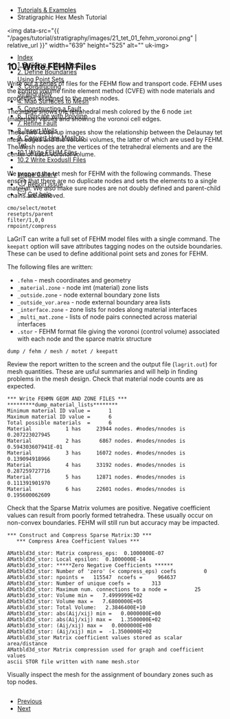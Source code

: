 <!-- Begin breadcrumb -->
<ul class="uk-breadcrumb">
    <li><a href="{{ "/pages/tutorial/index.html" | relative_url }}">Tutorials &amp; Examples</a></li>
    <li><span>Stratigraphic Hex Mesh Tutorial</span></li>
</ul>
<!-- End breadcrumb -->

<!-- Begin image -->
<img data-src="{{ "/pages/tutorial/stratigraphy/images/21_tet_01_fehm_voronoi.png" | relative_url }}" width="639" height="525" alt="" uk-img>
<br/>
<!-- End image -->

<h2 id="dump-fehm" class="uk-h3 uk-margin-remove">10. Write FEHM Files</h2>

Write out a series of files for the FEHM flow and transport code. 
FEHM uses the control volume finite element method (CVFE) with node materials
and properties assigned to the mesh nodes.

The image shows the tetrahedral mesh colored by the 6 node `imt` (materials)
values and showing the voronoi cell edges.

These two close-up images show the relationship between the Delaunay tet mesh
edges and the voronoi volumes, the latter of which are used by FEHM.
The mesh nodes are the vertices of the tetrahedral elements and are the center
of each voronoi volume.

<!-- Lightbox -->
<div class="uk-child-width-1-2@m" uk-grid uk-lightbox="animation: slide">
    <div>
        <a class="uk-inline" href="{{ "/pages/tutorial/stratigraphy/images/21_tet_01_fehm_tet_a.png" | relative_url }}" data-caption="Close-up view of mesh with Delaunay tetrahedral cells">
            <img src="{{ "/pages/tutorial/stratigraphy/images/21_tet_01_fehm_tet_a.png" | relative_url }}" alt="">
        </a>
    </div>
    <div>
        <a class="uk-inline" href="{{ "/pages/tutorial/stratigraphy/images/21_tet_01_fehm_vor_a.png" | relative_url }}" data-caption="Close-up view of mesh with Voronoi cells">
            <img src="{{ "/pages/tutorial/stratigraphy/images/21_tet_01_fehm_vor_a.png" | relative_url }}" alt="">
        </a>
    </div>
</div>

We prepare the tet mesh for FEHM with the following commands. These ensure
that there are no duplicate nodes and sets the elements to a single material.
We also make sure nodes are not doubly defined and parent-child chains are
removed.

```
cmo/select/motet                                                               
resetpts/parent                                                                 
filter/1,0,0     
rmpoint/compress
```

LaGriT can write a full set of FEHM model files with a single command.
The `keepatt` option will save attributes tagging nodes on the outside boundaries.
These can be used to define additional point sets and zones for FEHM.

The following files are written:

* `.fehm` - mesh coordinates and geometry 
* `_material.zone` - node imt (material) zone lists 
* `_outside.zone` - node external boundary zone lists 
* `_outside_vor.area` - node external boundary area lists 
* `_interface.zone` - zone lists for nodes along material interfaces
* `_multi_mat.zone` - lists of node pairs connected across material interfaces
* `.stor` - FEHM format file giving the voronoi (control volume) associated with each node and the sparce matrix structure

```
dump / fehm / mesh / motet / keepatt
```

Review the report written to the screen and the output file (`lagrit.out`) for
mesh quantities.
These are usful summaries and will help in finding problems in the mesh design.
Check that material node counts are as expected.

```
*** Write FEHMN GEOM AND ZONE FILES ***                                         
*********dump_material_lists********                                            
Minimum material ID value =      1                                              
Maximum material ID value =      6                                              
Total possible materials  =      6                                              
Material           1 has     23944 nodes. #nodes/nnodes is   0.207223027945     
Material           2 has      6867 nodes. #nodes/nnodes is   0.594303607941E-01 
Material           3 has     16072 nodes. #nodes/nnodes is   0.139094918966     
Material           4 has     33192 nodes. #nodes/nnodes is   0.287259727716     
Material           5 has     12871 nodes. #nodes/nnodes is   0.111391901970     
Material           6 has     22601 nodes. #nodes/nnodes is   0.195600062609   
```

Check that the Sparse Matrix volumes are positive.
Negative coefficient values can result from poorly formed tetrahedra.
These usually occur on non-convex boundaries.
FEHM will still run but accuracy may be impacted.

```
*** Construct and Compress Sparse Matrix:3D ***                                 
   *** Compress Area Coefficient Values ***                                     
 
AMatbld3d_stor: Matrix compress_eps:  0.1000000E-07                             
AMatbld3d_stor: Local epsilon:  0.1000000E-14                                   
AMatbld3d_stor: *****Zero Negative Coefficients ******                          
AMatbld3d_stor: Number of 'zero' (< compress_eps) coefs         0               
AMatbld3d_stor: npoints =   115547  ncoefs =     964637                         
AMatbld3d_stor: Number of unique coefs =       313                              
AMatbld3d_stor: Maximum num. connections to a node =         25                 
AMatbld3d_stor: Volume min =   7.4999999E+02                                    
AMatbld3d_stor: Volume max =   7.6800000E+05                                    
AMatbld3d_stor: Total Volume:   2.3846400E+10                                   
AMatbld3d_stor: abs(Aij/xij) min =   0.0000000E+00                              
AMatbld3d_stor: abs(Aij/xij) max =   1.3500000E+02                              
AMatbld3d_stor: (Aij/xij) max =   0.0000000E+00                                 
AMatbld3d_stor: (Aij/xij) min =  -1.3500000E+02                                 
AMatbld3d_stor Matrix coefficient values stored as scalar area/distance         
AMatbld3d_stor Matrix compression used for graph and coefficient values         
ascii STOR file written with name mesh.stor   
```                            

Visually inspect the mesh for the assignment of boundary zones such as top nodes.

<!-- Lightbox -->
<div class="uk-child-width-1-2@m" uk-grid uk-lightbox="animation: slide">
    <div>
        <a class="uk-inline" href="{{ "/pages/tutorial/stratigraphy/images/21_tet_01_fehm_node_zone_top.png" | relative_url }}" data-caption="GMV visualization of mesh nodes, with top nodes colored red">
            <img src="{{ "/pages/tutorial/stratigraphy/images/21_tet_01_fehm_node_zone_top.png" | relative_url }}" alt="">
        </a>
    </div>
</div>

<!-- Next / Prev -->
<ul class="uk-pagination">
    <li><a href="{{ "/pages/tutorial/stratigraphy/step_09.html" | relative_url }}"><span class="uk-margin-small-right" uk-pagination-previous></span> Previous</a></li>
    <li class="uk-margin-auto-left"><a href="{{ "/pages/tutorial/stratigraphy/step_10_exo.html" | relative_url }}">Next <span class="uk-margin-small-left" uk-pagination-next></span></a></li>
</ul>

<!-- Sidebar -->
<div class="tm-sidebar-right uk-visible@l">
    <div uk-sticky="offset: 160" class="uk-sticky uk-active uk-sticky-fixed" style="position: fixed; top: 160px; width: 200px;">
        <ul uk-scrollspy-nav="closest: li; scroll: true; offset: 100" class="uk-nav uk-nav-default tm-nav uk-nav-parent-icon">
            <li class=""><a href="{{ "/pages/tutorial/stratigraphy/index.html" | relative_url }}">Index</a></li>
            <li class=""><a href="{{ "/pages/tutorial/stratigraphy/step_01.html" | relative_url }}">1. Building a Hex Mesh</a></li>
            <li class=""><a href="{{ "/pages/tutorial/stratigraphy/step_02.html" | relative_url }}">2. Define Boundaries Using Point Sets</a></li>
            <li class=""><a href="{{ "/pages/tutorial/stratigraphy/step_03.html" | relative_url }}">3. Constructing Stratigraphy</a></li>
            <li class=""><a href="{{ "/pages/tutorial/stratigraphy/step_04.html" | relative_url }}">4. Map Surfaces to Mesh</a></li>
            <li class=""><a href="{{ "/pages/tutorial/stratigraphy/step_05.html" | relative_url }}">5. Constructing a Fault</a></li>
            <li class=""><a href="{{ "/pages/tutorial/stratigraphy/step_06.html" | relative_url }}">6. Truncate with Polyline</a></li>
            <li class=""><a href="{{ "/pages/tutorial/stratigraphy/step_07.html" | relative_url }}">7. Refine Fault</a></li>
            <li class=""><a href="{{ "/pages/tutorial/stratigraphy/step_08.html" | relative_url }}">8. Insert Wells</a></li>
            <li class=""><a href="{{ "/pages/tutorial/stratigraphy/step_09.html" | relative_url }}">9. Convert Hex Mesh to Tet</a></li>
            <li class="uk-active"><a href="#dump-fehm">10.1 Write FEHM Files</a></li>
            <li class=""><a href="{{ "/pages/tutorial/stratigraphy/step_10_exo.html" | relative_url }}">10.2 Write ExodusII Files</a></li>
            <li class="uk-nav-divider"></li>
            <!---->
            <li><a href="{{ "/pages/tutorial/stratigraphy/images/gallery.html" | relative_url }}" target="_blank"><span uk-icon="icon: image" class="uk-margin-small-right uk-icon"></span> <span class="uk-text-middle">Image Gallery</span></a></li>
            <li><a href="https://github.com/lanl/LaGriT/issues" target="_blank"><span uk-icon="icon: warning" class="uk-margin-small-right uk-icon"><svg width="20" height="20" viewBox="0 0 20 20" xmlns="http://www.w3.org/2000/svg" data-svg="warning"><circle cx="10" cy="14" r="1"></circle><circle fill="none" stroke="#000" stroke-width="1.1" cx="10" cy="10" r="9"></circle><path d="M10.97,7.72 C10.85,9.54 10.56,11.29 10.56,11.29 C10.51,11.87 10.27,12 9.99,12 C9.69,12 9.49,11.87 9.43,11.29 C9.43,11.29 9.16,9.54 9.03,7.72 C8.96,6.54 9.03,6 9.03,6 C9.03,5.45 9.46,5.02 9.99,5 C10.53,5.01 10.97,5.44 10.97,6 C10.97,6 11.04,6.54 10.97,7.72 L10.97,7.72 Z"></path></svg></span> <span class="uk-text-middle">Report issue</span></a></li>
            <li><a href="mailto:lagrit-dev@lanl.gov" target="_blank"><span uk-icon="icon: commenting" class="uk-margin-small-right uk-icon"><svg width="20" height="20" viewBox="0 0 20 20" xmlns="http://www.w3.org/2000/svg" data-svg="commenting"><polygon fill="none" stroke="#000" points="1.5,1.5 18.5,1.5 18.5,13.5 10.5,13.5 6.5,17.5 6.5,13.5 1.5,13.5"></polygon><circle cx="10" cy="8" r="1"></circle><circle cx="6" cy="8" r="1"></circle><circle cx="14" cy="8" r="1"></circle></svg></span> <span class="uk-text-middle">Get help</span></a></li>
        </ul>
    </div>
</div>